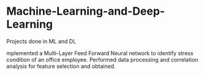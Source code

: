 # Machine-Learning-and-Deep-Learning
Projects done in ML and DL


mplemented a Multi-Layer Feed Forward Neural network to identify stress condition of an office employee. Performed data processing and correlation analysis for feature selection and obtained.
